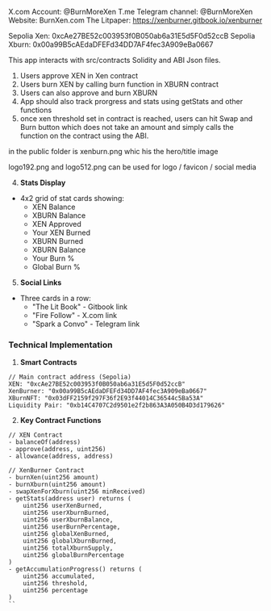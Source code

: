 X.com Account: @BurnMoreXen
T.me Telegram channel:  @BurnMoreXen 
Website: BurnXen.com 
The Litpaper: https://xenburner.gitbook.io/xenburner

Sepolia Xen: 0xcAe27BE52c003953f0B050ab6a31E5d5F0d52ccB
Sepolia Xburn: 0x00a99B5cAEdaDFEFd34DD7AF4fec3A909eBa0667

This app interacts with src/contracts Solidity and ABI Json  files. 
1) Users approve XEN in Xen contract 
2) Users burn XEN by calling burn function in XBURN contract
3) Users can also approve and burn XBURN
4) App should also track prorgress and stats using  getStats and other functions
5) once xen threshold set in contract is reached, users can hit Swap and Burn button which does not take an amount and simply calls the function on the contract using the ABI. 

in the public folder is xenburn.png whic his the hero/title image 

logo192.png and logo512.png can be used for logo / favicon / social media 



4. **Stats Display**
- 4x2 grid of stat cards showing:
  - XEN Balance
  - XBURN Balance
  - XEN Approved
  - Your XEN Burned
  - XBURN Burned
  - XBURN Balance
  - Your Burn %
  - Global Burn %

5. **Social Links**
- Three cards in a row:
  - "The Lit Book"  - Gitbook link
  - "Fire Follow" - X.com link
  - "Spark a Convo" - Telegram link

### Technical Implementation

1. **Smart Contracts**
```solidity
// Main contract address (Sepolia)
XEN: "0xcAe27BE52c003953f0B050ab6a31E5d5F0d52ccB"
XenBurner: "0x00a99B5cAEdaDFEFd34DD7AF4fec3A909eBa0667"
XBurnNFT: "0x03dFF2159f297F36f2E93f44014C36544c5Ba53A"
Liquidity Pair: "0xb14C4707C2d9501e2f2b863A3A050B4D3d179626"
```

2. **Key Contract Functions**
```solidity
// XEN Contract
- balanceOf(address)
- approve(address, uint256)
- allowance(address, address)

// XenBurner Contract
- burnXen(uint256 amount)
- burnXburn(uint256 amount)
- swapXenForXburn(uint256 minReceived)
- getStats(address user) returns (
    uint256 userXenBurned,
    uint256 userXburnBurned,
    uint256 userXburnBalance,
    uint256 userBurnPercentage,
    uint256 globalXenBurned,
    uint256 globalXburnBurned,
    uint256 totalXburnSupply,
    uint256 globalBurnPercentage
)
- getAccumulationProgress() returns (
    uint256 accumulated,
    uint256 threshold,
    uint256 percentage
)
``